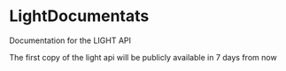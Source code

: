 # LightDocumentats
Documentation for the LIGHT API

The first copy of the light api will be publicly available in 7 days from now 
